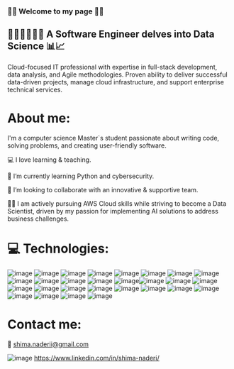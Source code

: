 ### 💙💚 Welcome to my page 💚💙

## 👩🏻‍💻👩🏻‍🏫 A Software Engineer delves into Data Science 📊📈 
Cloud-focused IT professional with expertise in full-stack development, data analysis, and Agile methodologies. Proven ability to deliver successful data-driven projects, manage cloud infrastructure, and support enterprise technical services.    


# About me:
I'm a computer science Master`s student passionate about writing code, solving problems, and creating user-friendly software. 


💻 I  love learning & teaching.

📗 I’m currently learning Python and cybersecurity. 

🔧 I’m looking to collaborate with an innovative & supportive team.
  
🧑‍💻 I am actively pursuing AWS Cloud skills while striving to become a Data Scientist, driven by my passion for implementing AI solutions to address business challenges.



#  💻 Technologies:

![image](https://github.com/Archima20/Archima20/assets/116793955/abe714b3-d44a-4928-bef9-f421ec0b0c4a) ![image](https://github.com/Archima20/Archima20/assets/116793955/c1c00efd-07c4-4c7e-813e-8e579fb36dc6) ![image](https://github.com/Archima20/Archima20/assets/116793955/49c748a4-a807-42f6-b7a8-e4b5f77334d8) ![image](https://github.com/Archima20/Archima20/assets/116793955/6e8cd993-34a2-4fd4-8eb2-0ad049def2cc) ![image](https://github.com/Archima20/Archima20/assets/116793955/c2053fab-bdfb-40c2-9aaf-fd16fd9a0a34) ![image](https://github.com/Archima20/Archima20/assets/116793955/1127d2a9-7103-46ee-9938-b42611b4d4f7) ![image](https://github.com/Archima20/Archima20/assets/116793955/f87a654d-51f7-4af0-9a6c-051ecf55cc23) ![image](https://github.com/Archima20/Archima20/assets/116793955/5b5dbc63-5e70-4025-a076-dea793f7a9e4) ![image](https://github.com/Archima20/Archima20/assets/116793955/6acefc84-bcd1-4eeb-948d-487d93eef452) ![image](https://github.com/Archima20/Archima20/assets/116793955/5a284687-2083-43e3-a0d3-041ff4e53f38) 
 ![image](https://github.com/Archima20/Archima20/assets/116793955/9472169e-8677-4b5b-92e4-d4f489c7fcf4) ![image](https://github.com/Archima20/Archima20/assets/116793955/db3093cb-1cc7-4880-a78e-48f16b94f85d) ![image](https://github.com/Archima20/Archima20/assets/116793955/53616522-5f23-4b7e-b2e1-247bdd2f7402)![image](https://github.com/Archima20/Archima20/assets/116793955/c8b4f326-9bd2-4b9f-ad75-dec42fe29e72) ![image](https://github.com/Archima20/Archima20/assets/116793955/6a440340-9907-4e14-afa6-c09ef729a7c5) ![image](https://github.com/Archima20/Archima20/assets/116793955/6e81b4ca-774f-4175-95d4-417d20bff1ea)  ![image](https://github.com/Archima20/Archima20/assets/116793955/732dd115-d7d1-4fda-8034-44425d23d0e2) ![image](https://github.com/Archima20/Archima20/assets/116793955/3f29c610-831d-4811-9a0b-7c011a9ebf49) ![image](https://github.com/Archima20/Archima20/assets/116793955/6068de48-ecad-4cfa-ad46-dfc6e03d9757) ![image](https://github.com/Archima20/Archima20/assets/116793955/9a4e927d-2d20-4375-ae53-41702f52b906)  ![image](https://github.com/Archima20/Archima20/assets/116793955/cf3484a9-045f-4a0b-b5bc-5af8df6a1672)  ![image](https://github.com/Archima20/Archima20/assets/116793955/9cab8a14-6a10-4933-8821-3a1e5e1a581d) ![image](https://github.com/Archima20/Archima20/assets/116793955/700ebcf0-dd54-4427-a316-99e16d7ef35e)  ![image](https://github.com/Archima20/Archima20/assets/116793955/024a7005-a96b-42b5-b74b-a3a8c6a6a725) ![image](https://github.com/Archima20/Archima20/assets/116793955/89482911-cb6e-4f84-bf5e-09d58cef1ffb) ![image](https://github.com/Archima20/Archima20/assets/116793955/882e01d8-f9e5-4457-b668-5d084227bb05) ![image](https://github.com/Archima20/Archima20/assets/116793955/40888983-03c6-4b76-a560-8e4ad4bd7f99) ![image](https://github.com/Archima20/Archima20/assets/116793955/12acb254-9f87-4846-b791-28014c104aa6)


# Contact me:
📧 shima.naderii@gmail.com

![image](https://github.com/Archima20/Archima20/assets/116793955/d78a4c71-fde1-42cf-abe1-97fec16d2e6b) https://www.linkedin.com/in/shima-naderi/





















